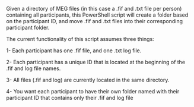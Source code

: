 Given a directory of MEG files (in this case a .fif and .txt file per person) containing all participants, this PowerShell script will create a folder based on the participant ID, and move .fif and .txt files into their corresponding participant folder.

The current functionality of this script assumes three things:

1- Each participant has one .fif file, and one .txt log file. 

2- Each participant has a unique ID that is located at the beginning of the .fif and log file names.

3- All files (.fif and log) are currently located in the same directory.

4- You want each participant to have their own folder named with their participant ID that contains only their .fif and log file
